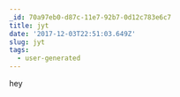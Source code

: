 ```yaml
---
_id: 70a97eb0-d87c-11e7-92b7-0d12c783e6c7
title: jyt
date: '2017-12-03T22:51:03.649Z'
slug: jyt
tags:
  - user-generated
---
```

hey
